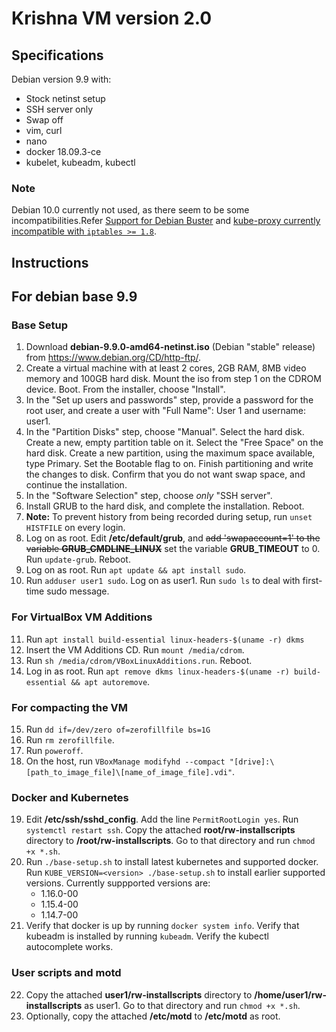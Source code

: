 # Krishna VM version 2.0

## Specifications
Debian version 9.9 with:
  - Stock netinst setup 
  - SSH server only
  - Swap off
  - vim, curl
  - nano
  - docker 18.09.3-ce
  - kubelet, kubeadm, kubectl

### Note
Debian 10.0 currently not used, as there seem to be some incompatibilities.Refer [Support for Debian Buster](https://github.com/kubernetes/release/issues/728) and [kube-proxy currently incompatible with `iptables >= 1.8`](https://github.com/kubernetes/kubernetes/issues/71305).

## Instructions

## For debian base 9.9 
### Base Setup
1. Download **debian-9.9.0-amd64-netinst.iso** (Debian "stable" release) from https://www.debian.org/CD/http-ftp/. 
2. Create a virtual machine with at least 2 cores, 2GB RAM, 8MB video memory and 100GB hard disk. Mount the iso from step 1 on the CDROM device. Boot. From the installer, choose "Install".
3. In the "Set up users and passwords" step, provide a password for the root user, and create a user with "Full Name": User 1 and username: user1.
4. In the "Partition Disks" step, choose "Manual". Select the hard disk. Create a new, empty partition table on it. Select the "Free Space" on the hard disk. Create a new partition, using the maximum space available, type Primary. Set the Bootable flag to on. Finish partitioning and write the changes to disk. Confirm that you do not want swap space, and continue the installation.
5. In the "Software Selection" step, choose _only_ "SSH server".
6. Install GRUB to the hard disk, and complete the installation. Reboot.
7. **Note:** To prevent history from being recorded during setup, run `unset HISTFILE` on every login.
8. Log on as root. Edit **/etc/default/grub**, and ~~add 'swapaccount=1' to the variable **GRUB_CMDLINE_LINUX**~~ set the variable **GRUB_TIMEOUT** to 0. Run `update-grub`. Reboot.
9. Log on as root. Run `apt update && apt install sudo`.
10. Run `adduser user1 sudo`. Log on as user1. Run `sudo ls` to deal with first-time sudo message.

### For VirtualBox VM Additions
11. Run `apt install build-essential linux-headers-$(uname -r) dkms`
12. Insert the VM Additions CD. Run `mount /media/cdrom`.
13. Run `sh /media/cdrom/VBoxLinuxAdditions.run`. Reboot.
14. Log in as root. Run `apt remove dkms linux-headers-$(uname -r) build-essential && apt autoremove`.

### For compacting the VM
15. Run `dd if=/dev/zero of=zerofillfile bs=1G`
16. Run `rm zerofillfile`. 
17. Run `poweroff`.
18. On the host, run `VBoxManage modifyhd --compact "[drive]:\[path_to_image_file]\[name_of_image_file].vdi"`.

### Docker and Kubernetes
19. Edit **/etc/ssh/sshd_config**. Add the line `PermitRootLogin yes`. Run `systemctl restart ssh`. Copy the attached **root/rw-installscripts** directory to **/root/rw-installscripts**. Go to that directory and run `chmod +x *.sh`.
20. Run `./base-setup.sh` to install latest kubernetes and supported docker. Run `KUBE_VERSION=<version> ./base-setup.sh` to install earlier supported versions. Currently suppported versions are:
    - 1.16.0-00
    - 1.15.4-00
    - 1.14.7-00
21. Verify that docker is up by running `docker system info`. Verify that kubeadm is installed by running `kubeadm`. Verify the kubectl autocomplete works.

### User scripts and motd
22. Copy the attached **user1/rw-installscripts** directory to **/home/user1/rw-installscripts** as user1. Go to that directory and run `chmod +x *.sh`.
23. Optionally, copy the attached **/etc/motd** to **/etc/motd** as root.
